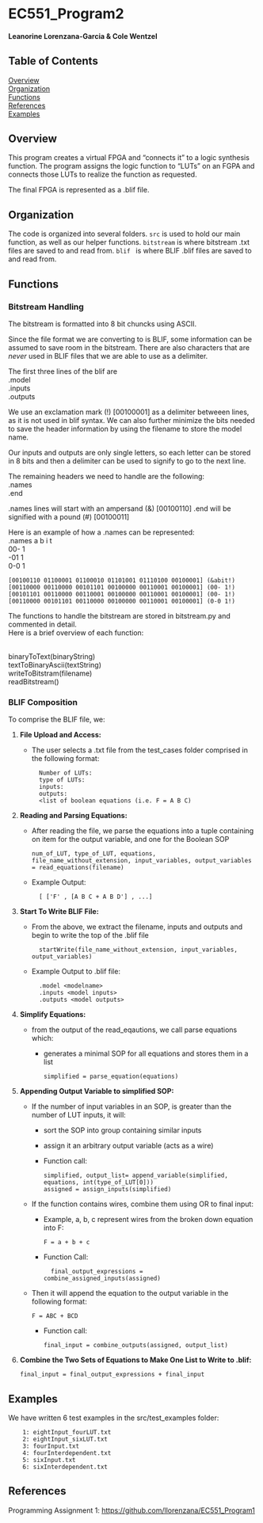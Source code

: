 # EC551_Program2
#### Leanorine Lorenzana-Garcia & Cole Wentzel

## Table of Contents 
[Overview](#Overview)  
[Organization](#Organization)  
[Functions](#Functions)  
[References](#References)  
[Examples](#Examples)

## Overview
This program creates a virtual FPGA and “connects it” to a logic synthesis function. The program assigns the logic function to “LUTs” on an FGPA and connects those LUTs to realize the function as requested.

The final FPGA is represented as a .blif file.

## Organization
The code is organized into several folders.
`src` is used to hold our main function, as well as our helper functions.
`bitstream` is where bitstream .txt files are saved to and read from.
`blif ` is where BLIF .blif files are saved to and read from.
## Functions
### Bitstream Handling
The bitstream is formatted into 8 bit chuncks using ASCII.

Since the file format we are converting to is BLIF, some information can be assumed to save room in the bitstream. There are also
characters that are *never* used in BLIF files that we are able to use as a delimiter. 

The first three lines of the blif are 
<br/>.model
<br/>.inputs
<br/>.outputs

We use an exclamation mark (!) [00100001] as a delimiter betweeen lines, as it is not used in blif syntax. We can also further minimize the bits needed
to save the header information by using the filename to store the model name.

Our inputs and outputs are only single letters, so each letter can be stored in 8 bits and then a delimiter can be used to signify to go to the next line.

The remaining headers we need to handle are the following:
<br/>.names
<br/>.end

.names lines will start with an ampersand (&) [00100110]
.end will be signified with a pound (#) [00100011]

Here is an example of how a .names can be represented:
    <br/>.names a b i t
    <br/>00- 1
    <br/>-01 1
    <br/>0-0 1

    [00100110 01100001 01100010 01101001 01110100 00100001] (&abit!)
    [00110000 00110000 00101101 00100000 00110001 00100001] (00- 1!)
    [00101101 00110000 00110001 00100000 00110001 00100001] (00- 1!)
    [00110000 00101101 00110000 00100000 00110001 00100001] (0-0 1!)

The functions to handle the bitstream are stored in bitstream.py and commented in detail.
<br/>Here is a brief overview of each function:

<br/>binaryToText(binaryString)
<br/>textToBinaryAscii(textString)
<br/>writeToBitstram(filename)
<br/>readBitstream()

### BLIF Composition
To comprise the BLIF file, we:
1. **File Upload and Access:**
   
    - The user selects a .txt file from the test_cases folder comprised in the following format:

            Number of LUTs: 
            type of LUTs: 
            inputs: 
            outputs:
            <list of boolean equations (i.e. F = A B C)
   
2. **Reading and Parsing Equations:**
    - After reading the file, we parse the equations into a tuple containing on item for the output variable, and one for the Boolean SOP

          num_of_LUT, type_of_LUT, equations, file_name_without_extension, input_variables, output_variables = read_equations(filename)
      
    - Example Output:

            [ ['F' , [A B C + A B D'] , ...] 
3. **Start To Write BLIF File:**
    - From the above, we extract the filename, inputs and outputs and begin to write the top of the .blif file

            startWrite(file_name_without_extension, input_variables, output_variables)

    - Example Output to .blif file:
      
            .model <modelname>
            .inputs <model inputs>
            .outputs <model outputs>
           
4. **Simplify Equations:**
    - from the output of the read_eqautions, we call parse equations which:
        - generates a minimal SOP for all equations and stores them in a list

              simplified = parse_equation(equations)
          
5. **Appending Output Variable to simplified SOP:**
    - If the number of input variables in an SOP, is greater than the number of LUT inputs, it will:
        - sort the SOP into group containing similar inputs
        - assign it an arbitrary output variable (acts as a wire)
        - Function call:  

              simplified, output_list= append_variable(simplified, equations, int(type_of_LUT[0]))
              assigned = assign_inputs(simplified)
          
    - If the function contains wires, combine them using OR to final input:
        - Example, a, b, c represent wires from the broken down equation into F:
                
              F = a + b + c
              
        - Function Call:
      
                final_output_expressions = combine_assigned_inputs(assigned)
           
    - Then it will append the equation to the output variable in the following format:

          F = ABC + BCD
        - Function call:

              final_input = combine_outputs(assigned, output_list)

6. **Combine the Two Sets of Equations to Make One List to Write to .blif:**

       final_input = final_output_expressions + final_input

## Examples
We have written 6 test examples in the src/test_examples folder:

        1: eightInput_fourLUT.txt
        2: eightInput_sixLUT.txt
        3: fourInput.txt
        4: fourInterdependent.txt
        5: sixInput.txt
        6: sixInterdependent.txt

## References
Programming Assignment 1: https://github.com/llorenzana/EC551_Program1
